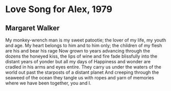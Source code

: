 # Love Song for Alex, 1979
## Margaret Walker
My monkey-wrench man is my sweet patootie;
the lover of my life, my youth and age.
My heart belongs to him and to him only;
the children of my flesh are his and bear his rage
Now grown to years advancing through the dozens
the honeyed kiss, the lips of wine and fire
fade blissfully into the distant years of yonder
but all my days of Happiness and wonder
are cradled in his arms and eyes entire.
They carry us under the waters of the world
out past the starposts of a distant planet
And creeping through the seaweed of the ocean
they tangle us with ropes and yarn of memories
where we have been together, you and I.
